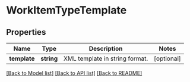# WorkItemTypeTemplate

## Properties
Name | Type | Description | Notes
------------ | ------------- | ------------- | -------------
**template** | **string** | XML template in string format. | [optional] 

[[Back to Model list]](../README.md#documentation-for-models) [[Back to API list]](../README.md#documentation-for-api-endpoints) [[Back to README]](../README.md)


